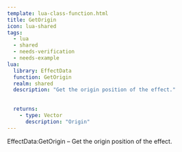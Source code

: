 ```yaml
---
template: lua-class-function.html
title: GetOrigin
icon: lua-shared
tags:
  - lua
  - shared
  - needs-verification
  - needs-example
lua:
  library: EffectData
  function: GetOrigin
  realm: shared
  description: "Get the origin position of the effect."
  
  
  returns:
    - type: Vector
      description: "Origin"
---
```


<div class="lua__search__keywords">
EffectData:GetOrigin &#x2013; Get the origin position of the effect.
</div>
